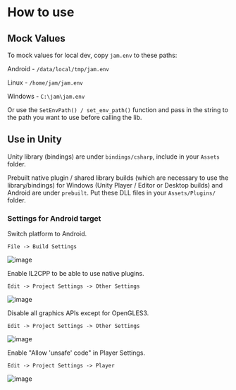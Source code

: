 # How to use
## Mock Values
To mock values for local dev, copy `jam.env` to these paths:

Android - `/data/local/tmp/jam.env`

Linux - `/home/jam/jam.env`

Windows - `C:\jam\jam.env`

Or use the `SetEnvPath() / set_env_path()` function and pass in the string to the path you want to use before calling the lib.  

## Use in Unity
Unity library (bindings) are under `bindings/csharp`, include in your `Assets` folder.

Prebuilt native plugin / shared library builds (which are necessary to use the library/bindings) for Windows (Unity Player / Editor or Desktop builds) and Android are under `prebuilt`. Put these DLL files in your `Assets/Plugins/` folder.

### Settings for Android target
Switch platform to Android.

`File -> Build Settings`

![image](https://user-images.githubusercontent.com/16667416/191871681-e55dd10c-d57f-4fdf-9f7f-a18cb31938f3.png)

Enable IL2CPP to be able to use native plugins. 

`Edit -> Project Settings -> Other Settings`

![image](https://user-images.githubusercontent.com/16667416/191871355-a84f6d81-8382-484f-917c-17e5f5612006.png)

Disable all graphics APIs except for OpenGLES3.

`Edit -> Project Settings -> Other Settings`

![image](https://user-images.githubusercontent.com/16667416/191871257-60ac191b-d322-4651-adfe-43f7219b54f1.png)

Enable "Allow 'unsafe' code" in Player Settings.

`Edit -> Project Settings -> Player`

![image](https://user-images.githubusercontent.com/16667416/199634818-a7558b7a-812a-43e7-9274-ced0d6eef402.png)


